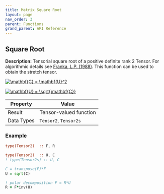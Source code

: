 ```yaml
---
title: Matrix Square Root
layout: page
nav_order: 3
parent: Functions
grand_parent: API Reference
---
```


## Square Root

**Description:** Tensorial square root of a positive definite rank 2 Tensor. For algorithmic details see [Franka, L.P. (1988)](https://inis.iaea.org/search/search.aspx?orig_q=RN:20064555). This function can be used to obtain the stretch tensor.

<a href="https://www.codecogs.com/eqnedit.php?latex=\mathbf{C}&space;=&space;\mathbf{U}^2" target="_blank"><img src="https://latex.codecogs.com/gif.latex?\mathbf{C}&space;=&space;\mathbf{U}^2" title="\mathbf{C} = \mathbf{U}^2" /></a>

<a href="https://www.codecogs.com/eqnedit.php?latex=\mathbf{U}&space;=&space;\sqrt{\mathbf{C}}" target="_blank"><img src="https://latex.codecogs.com/gif.latex?\mathbf{U}&space;=&space;\sqrt{\mathbf{C}}" title="\mathbf{U} = \sqrt{\mathbf{C}}" /></a>

| Property   | Value                  |
| ---        | ---                    |
| Result     | Tensor-valued function |
| Data Types | `Tensor2`, `Tensor2s`  |

### Example

```fortran
type(Tensor2)  :: F, R

type(Tensor2)  :: U, C
! type(Tensor2s) :: U, C

C = transpose(F)*F
U = sqrt(C)

! polar decomposition F = R*U
R = F*inv(U)
```


